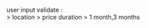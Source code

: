 user input validate :  
                     > location
                     > price 
         duration    > 1 month,3 months            
